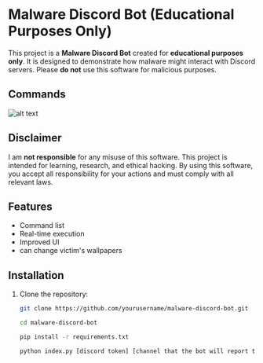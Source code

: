 # Malware Discord Bot (Educational Purposes Only)

This project is a **Malware Discord Bot** created for **educational purposes only**. It is designed to demonstrate how malware might interact with Discord servers. Please **do not** use this software for malicious purposes.

## Commands
![alt text](https://media.discordapp.net/attachments/1305451657357819926/1318638261576667136/cmds.PNG?ex=67630d14&is=6761bb94&hm=995d51a9e4395602949fae4e8d639592a082cda46123cd73ca3a3c4a452f89d3&=&format=webp&quality=lossless)

## Disclaimer

I am **not responsible** for any misuse of this software. This project is intended for learning, research, and ethical hacking. By using this software, you accept all responsibility for your actions and must comply with all relevant laws.

## Features

- Command list
- Real-time execution
- Improved UI
- can change victim's wallpapers

## Installation

1. Clone the repository:
   ```bash
   git clone https://github.com/yourusername/malware-discord-bot.git

   cd malware-discord-bot

   pip install -r requirements.txt

   python index.py [discord token] [channel that the bot will report to]
